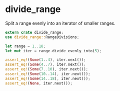 # divide_range

Split a range evenly into an iterator of smaller ranges.

```rust
extern crate divide_range;
use divide_range::RangeDivisions;

let range = 1..18;
let mut iter = range.divide_evenly_into(5);

assert_eq!(Some(1..4), iter.next());
assert_eq!(Some(4..7), iter.next());
assert_eq!(Some(7..10), iter.next());
assert_eq!(Some(10..14), iter.next());
assert_eq!(Some(14..18), iter.next());
assert_eq!(None, iter.next());
```
